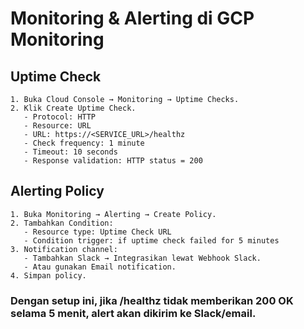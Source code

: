 # Monitoring & Alerting di GCP Monitoring

## Uptime Check

```
1. Buka Cloud Console → Monitoring → Uptime Checks.
2. Klik Create Uptime Check.
   - Protocol: HTTP
   - Resource: URL
   - URL: https://<SERVICE_URL>/healthz
   - Check frequency: 1 minute
   - Timeout: 10 seconds
   - Response validation: HTTP status = 200
```

## Alerting Policy

```
1. Buka Monitoring → Alerting → Create Policy.
2. Tambahkan Condition:
   - Resource type: Uptime Check URL
   - Condition trigger: if uptime check failed for 5 minutes
3. Notification channel:
   - Tambahkan Slack → Integrasikan lewat Webhook Slack.
   - Atau gunakan Email notification.
4. Simpan policy.
```

### Dengan setup ini, jika /healthz tidak memberikan 200 OK selama 5 menit, alert akan dikirim ke Slack/email.